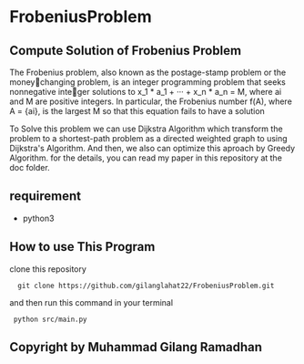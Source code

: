# FrobeniusProblem
## Compute Solution of Frobenius Problem

The Frobenius problem, also known as the postage-stamp problem or the moneychanging problem, is an integer programming problem that seeks nonnegative integer solutions to x_1 * a_1 + ··· + x_n * a_n = M, where ai and M are positive integers. In particular, the Frobenius number f(A), where A = {ai}, is the largest M so that
this equation fails to have a solution

To Solve this problem we can use Dijkstra Algorithm which transform the problem to a shortest-path problem as a directed weighted graph to using Dijkstra's Algorithm. And then, we also can optimize this aproach by Greedy Algorithm. for the details, you can read my paper in this repository at the doc folder.

## requirement
- python3

## How to use This Program

clone this repository 
```
  git clone https://github.com/gilanglahat22/FrobeniusProblem.git
```

and then run this command in your terminal
```
 python src/main.py
```

## Copyright by Muhammad Gilang Ramadhan
